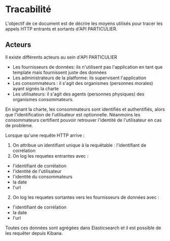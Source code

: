 Tracabilité
===========

L'objectif de ce document est de décrire les moyens utilisés pour tracer les
appels HTTP entrants et sortants d'API PARTICULIER.

Acteurs
-------

Il existe différents acteurs au sein d'API PARTICULIER

 * Les fournisseurs de données: ils n'utilisent pas l'application en tant que template
 mais fournissent juste des données
 * Les administrateurs de la platforme: ils supervisent l'application
 * Les consommateurs : il s'agit des organismes (personnes morales) ayant signés
 la charte
 * Les utilisateurs: il s'agit des agents (personnes physiques) des organismes
 consommateurs.

En signant la charte, les consommateurs sont identifiés et authentifiés, alors
que l'identification de l'utilisateur est optionnelle. Néanmoins les
consommateurs certifient pouvoir retrouver l'identité de l'utilisateur en cas de
problème.

Lorsque qu'une requête HTTP arrive :
 1. On attribue un identifiant unique à la requêtable : l'identifiant de corrélation
 2. On log les requetes entrantes avec :
  * l'identifiant de corrélation
  * l'identité de l'utilisateur
  * l'identité du consommateurs
  * la date
  * l'url
 2. On log les requetes sortantes vers les fournisseurs de données avec :
  * l'identifiant de corrélation
  * la date
  * l'url

Toutes ces données sont agrégées dans Elasticsearch et il est possible de les
requêter depuis Kibana.
